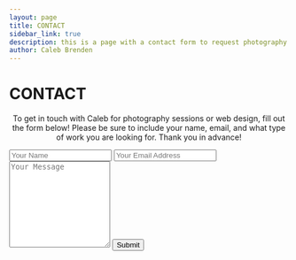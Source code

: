 ```yaml
---
layout: page
title: CONTACT
sidebar_link: true
description: this is a page with a contact form to request photography or videography services. this will send an email directly to caleb.
author: Caleb Brenden
---
```


<h1 class="page-title">CONTACT</h1>

<p align="center">To get in touch with Caleb for photography sessions or web design, fill out the form below! Please be sure to include your name, email, and what type of work you are looking for. Thank you in advance!</p>


<form class="contact-form" action="https://formspree.io/caleb.brenden1@gmail.com"
      method="POST">
    <input type="text" name="name" placeholder="Your Name">
    <input type="email" name="_replyto" placeholder="Your Email Address">
    <textarea type="text" name="message" rows="10" placeholder="Your Message"></textarea>
    <input type="hidden" name="_subject" value="New Submission!">
    <input type="submit" value="Submit">
</form>
